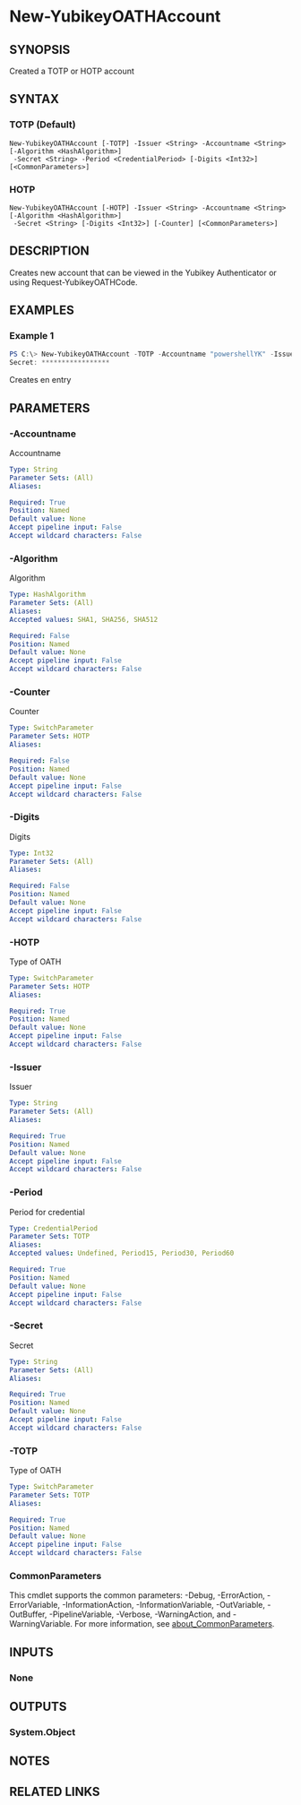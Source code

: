 ﻿---
external help file: powershellYK.dll-Help.xml
Module Name: powershellYK
online version:
schema: 2.0.0
---

# New-YubikeyOATHAccount

## SYNOPSIS
Created a TOTP or HOTP account

## SYNTAX

### TOTP (Default)
```
New-YubikeyOATHAccount [-TOTP] -Issuer <String> -Accountname <String> [-Algorithm <HashAlgorithm>]
 -Secret <String> -Period <CredentialPeriod> [-Digits <Int32>] [<CommonParameters>]
```

### HOTP
```
New-YubikeyOATHAccount [-HOTP] -Issuer <String> -Accountname <String> [-Algorithm <HashAlgorithm>]
 -Secret <String> [-Digits <Int32>] [-Counter] [<CommonParameters>]
```

## DESCRIPTION
Creates new account that can be viewed in the Yubikey Authenticator or using Request-YubikeyOATHCode.

## EXAMPLES

### Example 1
```powershell
PS C:\> New-YubikeyOATHAccount -TOTP -Accountname "powershellYK" -Issuer "Demo" -Period 60 -Secret (Read-Host -Prompt 'Secret' -MaskInput)
Secret: *****************
```

Creates en entry

## PARAMETERS

### -Accountname
Accountname

```yaml
Type: String
Parameter Sets: (All)
Aliases:

Required: True
Position: Named
Default value: None
Accept pipeline input: False
Accept wildcard characters: False
```

### -Algorithm
Algorithm

```yaml
Type: HashAlgorithm
Parameter Sets: (All)
Aliases:
Accepted values: SHA1, SHA256, SHA512

Required: False
Position: Named
Default value: None
Accept pipeline input: False
Accept wildcard characters: False
```

### -Counter
Counter

```yaml
Type: SwitchParameter
Parameter Sets: HOTP
Aliases:

Required: False
Position: Named
Default value: None
Accept pipeline input: False
Accept wildcard characters: False
```

### -Digits
Digits

```yaml
Type: Int32
Parameter Sets: (All)
Aliases:

Required: False
Position: Named
Default value: None
Accept pipeline input: False
Accept wildcard characters: False
```

### -HOTP
Type of OATH

```yaml
Type: SwitchParameter
Parameter Sets: HOTP
Aliases:

Required: True
Position: Named
Default value: None
Accept pipeline input: False
Accept wildcard characters: False
```

### -Issuer
Issuer

```yaml
Type: String
Parameter Sets: (All)
Aliases:

Required: True
Position: Named
Default value: None
Accept pipeline input: False
Accept wildcard characters: False
```

### -Period
Period for credential

```yaml
Type: CredentialPeriod
Parameter Sets: TOTP
Aliases:
Accepted values: Undefined, Period15, Period30, Period60

Required: True
Position: Named
Default value: None
Accept pipeline input: False
Accept wildcard characters: False
```

### -Secret
Secret

```yaml
Type: String
Parameter Sets: (All)
Aliases:

Required: True
Position: Named
Default value: None
Accept pipeline input: False
Accept wildcard characters: False
```

### -TOTP
Type of OATH

```yaml
Type: SwitchParameter
Parameter Sets: TOTP
Aliases:

Required: True
Position: Named
Default value: None
Accept pipeline input: False
Accept wildcard characters: False
```

### CommonParameters
This cmdlet supports the common parameters: -Debug, -ErrorAction, -ErrorVariable, -InformationAction, -InformationVariable, -OutVariable, -OutBuffer, -PipelineVariable, -Verbose, -WarningAction, and -WarningVariable. For more information, see [about_CommonParameters](http://go.microsoft.com/fwlink/?LinkID=113216).

## INPUTS

### None

## OUTPUTS

### System.Object
## NOTES

## RELATED LINKS
